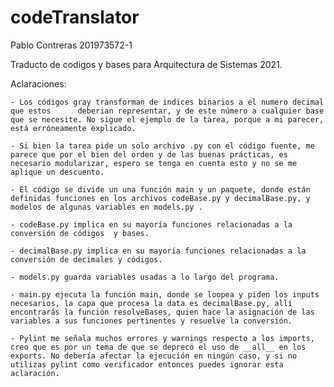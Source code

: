 # codeTranslator
Pablo Contreras
201973572-1

Traducto de codigos y bases para Arquitectura de Sistemas 2021.

Aclaraciones:
    
    - Los códigos gray transforman de indices binarios a el numero decimal que estos      deberian representar, y de este número a cualquier base que se necesite. No sigue el ejemplo de la tarea, porque a mi parecer, está erróneamente explicado.

    - Si bien la tarea pide un solo archivo .py con el código fuente, me parece que por el bien del orden y de las buenas prácticas, es necesario modularizar, espero se tenga en cuenta esto y no se me aplique un descuento. 

    - El código se divide un una función main y un paquete, donde están definidas funciones en los archivos codeBase.py y decimalBase.py, y modelos de algunas variables en models.py . 

    - codeBase.py implica en su mayoría funciones relacionadas a la conversión de códigos  y bases.
    
    - decimalBase.py implica en su mayoría funciones relacionadas a la conversión de decimales y códigos. 

    - models.py guarda variables usadas a lo largo del programa.

    - main.py ejecuta la función main, donde se loopea y piden los inputs necesarios, la capa que procesa la data es decimalBase.py, allí encontrarás la función resolveBases, quien hace la asignación de las variables a sus funciones pertinentes y resuelve la conversión.

    - Pylint me señala muchos errores y warnings respecto a los imports, creo que es por un tema de que se deprecó el uso de __all__ en los exports. No debería afectar la ejecución en ningún caso, y si no utilizas pylint como verificador entonces puedes ignorar esta aclaración.